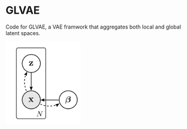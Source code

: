 # GLVAE
Code for GLVAE, a VAE framwork that aggregates both local and global latent spaces.

<img src="figs/model.png" data-canonical-src="figs/model.png" width="200" />

